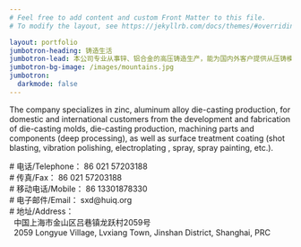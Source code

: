```yaml
---
# Feel free to add content and custom Front Matter to this file.
# To modify the layout, see https://jekyllrb.com/docs/themes/#overriding-theme-defaults

layout: portfolio
jumbotron-heading: 铸造生活
jumbotron-lead: 本公司专业从事锌、铝合金的高压铸造生产，能为国内外客户提供从压铸模具开发制造、压铸生产、零部件机加工（深加工）以及表面处理涂装（抛丸、振动研磨、电镀、喷塑、喷漆等）等系统供货服务。
jumbotron-bg-image: /images/mountains.jpg
jumbotron:
  darkmode: false
---
```


The company specializes in zinc, aluminum alloy die-casting production, for domestic and international customers from the development and fabrication of die-casting molds, die-casting production, machining parts and components (deep processing), as well as surface treatment coating (shot blasting, vibration polishing, electroplating , spray, spray painting, etc.).

<p># 电话/Telephone： 86 021 57203188<br />
# 传真/Fax： 86 021 57203188<br />
# 移动电话/Mobile： 86 13301878330<br />
# 电子邮件/Email： sxd@huiq.org<br />
# 地址/Address：<br />
&nbsp;&nbsp;中国上海市金山区吕巷镇龙跃村2059号<br />
&nbsp;&nbsp;2059 Longyue Village, Lvxiang Town, Jinshan District, Shanghai, PRC</p>
